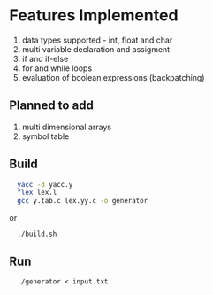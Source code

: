 # Features Implemented

1) data types supported - int, float and char
2) multi variable declaration and assigment
3) if and if-else
4) for and while loops
5) evaluation of boolean expressions (backpatching)

## Planned to add
1) multi dimensional arrays
2) symbol table

## Build

```bash
  yacc -d yacc.y
  flex lex.l
  gcc y.tab.c lex.yy.c -o generator
```
or

```
  ./build.sh
```

## Run

```
  ./generator < input.txt
```
